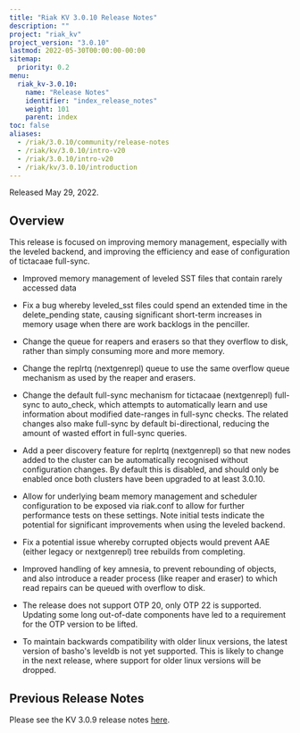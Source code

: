 ```yaml
---
title: "Riak KV 3.0.10 Release Notes"
description: ""
project: "riak_kv"
project_version: "3.0.10"
lastmod: 2022-05-30T00:00:00-00:00
sitemap:
  priority: 0.2
menu:
  riak_kv-3.0.10:
    name: "Release Notes"
    identifier: "index_release_notes"
    weight: 101
    parent: index
toc: false
aliases:
  - /riak/3.0.10/community/release-notes
  - /riak/kv/3.0.10/intro-v20
  - /riak/3.0.10/intro-v20
  - /riak/kv/3.0.10/introduction
---
```


Released May 29, 2022.

## Overview

This release is focused on improving memory management, especially with the leveled backend, and improving the efficiency and ease of configuration of tictacaae full-sync.

* Improved memory management of leveled SST files that contain rarely accessed data

* Fix a bug whereby leveled_sst files could spend an extended time in the delete_pending state, causing significant short-term increases in memory usage when there are work backlogs in the penciller.

* Change the queue for reapers and erasers so that they overflow to disk, rather than simply consuming more and more memory.

* Change the replrtq (nextgenrepl) queue to use the same overflow queue mechanism as used by the reaper and erasers.

* Change the default full-sync mechanism for tictacaae (nextgenrepl) full-sync to auto_check, which attempts to automatically learn and use information about modified date-ranges in full-sync checks. The related changes also make full-sync by default bi-directional, reducing the amount of wasted effort in full-sync queries.

* Add a peer discovery feature for replrtq (nextgenrepl) so that new nodes added to the cluster can be automatically recognised without configuration changes. By default this is disabled, and should only be enabled once both clusters have been upgraded to at least 3.0.10.

* Allow for underlying beam memory management and scheduler configuration to be exposed via riak.conf to allow for further performance tests on these settings. Note initial tests indicate the potential for significant improvements when using the leveled backend.

* Fix a potential issue whereby corrupted objects would prevent AAE (either legacy or nextgenrepl) tree rebuilds from completing.

* Improved handling of key amnesia, to prevent rebounding of objects, and also introduce a reader process (like reaper and eraser) to which read repairs can be queued with overflow to disk.

* The release does not support OTP 20, only OTP 22 is supported. Updating some long out-of-date components have led to a requirement for the OTP version to be lifted.

* To maintain backwards compatibility with older linux versions, the latest version of basho's leveldb is not yet supported. This is likely to change in the next release, where support for older linux versions will be dropped.
## Previous Release Notes

Please see the KV 3.0.9 release notes [here]({{<baseurl>}}riak/kv/3.0.9/release-notes/).

